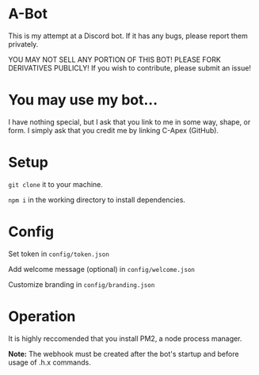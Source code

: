 # A-Bot
This is my attempt at a Discord bot. If it has any bugs, please report them privately.

YOU MAY NOT SELL ANY PORTION OF THIS BOT! PLEASE FORK DERIVATIVES PUBLICLY! If you wish to contribute, please submit an issue!

# You may use my bot...
I have nothing special, but I ask that you link to me in some way, shape, or form. I simply ask that you credit me by linking C-Apex (GitHub).

# Setup
`git clone` it to your machine.

`npm i` in the working directory to install dependencies.

# Config

Set token in `config/token.json`

Add welcome message (optional) in `config/welcome.json`

Customize branding in `config/branding.json`

# Operation
It is highly reccomended that you install PM2, a node process manager.

**Note:** The webhook must be created after the bot's startup and before usage of .h.x commands.
